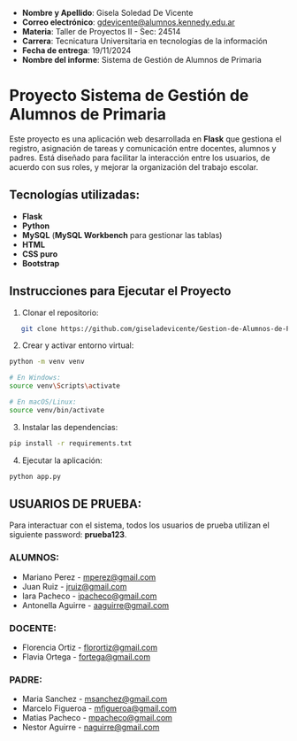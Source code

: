 - **Nombre y Apellido**: Gisela Soledad De Vicente
- **Correo electrónico**: gdevicente@alumnos.kennedy.edu.ar
- **Materia**: Taller de Proyectos II - Sec: 24514
- **Carrera**: Tecnicatura Universitaria en tecnologías de la información
- **Fecha de entrega**: 19/11/2024
- **Nombre del informe**: Sistema de Gestión de Alumnos de Primaria

# Proyecto Sistema de Gestión de Alumnos de Primaria

Este proyecto es una aplicación web desarrollada en **Flask** que gestiona el registro, asignación de tareas y comunicación entre docentes, alumnos y padres. Está diseñado para facilitar la interacción entre los usuarios, de acuerdo con sus roles, y mejorar la organización del trabajo escolar.

## Tecnologías utilizadas:

- **Flask**
- **Python**
- **MySQL** (**MySQL Workbench** para gestionar las tablas)
- **HTML**
- **CSS puro**
- **Bootstrap**

## Instrucciones para Ejecutar el Proyecto

1. Clonar el repositorio:

```bash
   git clone https://github.com/giseladevicente/Gestion-de-Alumnos-de-Primaria.git
```

2. Crear y activar entorno virtual:

```bash
python -m venv venv

# En Windows:
source venv\Scripts\activate

# En macOS/Linux:
source venv/bin/activate
```

3. Instalar las dependencias:

```bash
pip install -r requirements.txt
```

4. Ejecutar la aplicación:

```bash
python app.py
```

## USUARIOS DE PRUEBA:

Para interactuar con el sistema, todos los usuarios de prueba utilizan el siguiente password: **prueba123**.

### ALUMNOS:

- Mariano Perez - mperez@gmail.com
- Juan Ruiz - jruiz@gmail.com
- Iara Pacheco - ipacheco@gmail.com
- Antonella Aguirre - aaguirre@gmail.com

### DOCENTE:

- Florencia Ortiz - florortiz@gmail.com
- Flavia Ortega - fortega@gmail.com

### PADRE:

- Maria Sanchez - msanchez@gmail.com
- Marcelo Figueroa - mfigueroa@gmail.com
- Matias Pacheco - mpacheco@gmail.com
- Nestor Aguirre - naguirre@gmail.com

